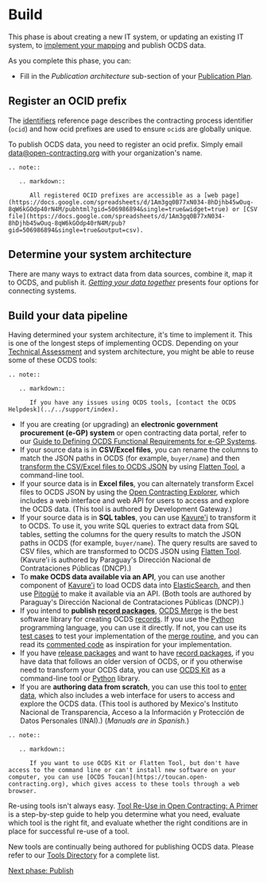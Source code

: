 # Build

This phase is about creating a new IT system, or updating an existing IT system, to [implement your mapping](map) and publish OCDS data.

As you complete this phase, you can:

* Fill in the *Publication architecture* sub-section of your [Publication Plan](map).

## Register an OCID prefix

The [identifiers](../../schema/identifiers) reference page describes the contracting process identifier (`ocid`) and how ocid prefixes are used to ensure `ocid`s are globally unique.

To publish OCDS data, you need to register an ocid prefix. Simply email <data@open-contracting.org> with your organization's name.

```eval_rst
.. note::

   .. markdown::

      All registered OCID prefixes are accessible as a [web page](https://docs.google.com/spreadsheets/d/1Am3gq0B77xN034-8hDjhb45wOuq-8qW6kGOdp40rN4M/pubhtml?gid=506986894&single=true&widget=true) or [CSV file](https://docs.google.com/spreadsheets/d/1Am3gq0B77xN034-8hDjhb45wOuq-8qW6kGOdp40rN4M/pub?gid=506986894&single=true&output=csv).
```

## Determine your system architecture

There are many ways to extract data from data sources, combine it, map it to OCDS, and publish it. [*Getting your data together*](https://www.open-contracting.org/2016/06/30/getting-data-together-routes-towards-ocds-api/) presents four options for connecting systems.

## Build your data pipeline

Having determined your system architecture, it's time to implement it. This is one of the longest steps of implementing OCDS. Depending on your [Technical Assessment](map) and system architecture, you might be able to reuse some of these OCDS tools:

```eval_rst
.. note::

   .. markdown::

      If you have any issues using OCDS tools, [contact the OCDS Helpdesk](../../support/index).
```

<div class="spaced" markdown=1>

* If you are creating (or upgrading) an **electronic government procurement (e-GP) system** or open contracting data portal, refer to our [Guide to Defining OCDS Functional Requirements for e-GP Systems](https://www.open-contracting.org/resources/guide-defining-open-contracting-data-standard-functional-requirements-electronic-government-procurement-systems/).
* If your source data is in **CSV/Excel files**, you can rename the columns to match the JSON paths in OCDS (for example, `buyer/name`) and then [transform the CSV/Excel files to OCDS JSON](https://www.open-contracting.org/2016/08/08/open-contracting-data-structure-spreadsheets/) by using [Flatten Tool](https://flatten-tool.readthedocs.io/en/latest/usage-ocds/), a command-line tool.
* If your source data is in **Excel files**, you can alternately transform Excel files to OCDS JSON by using the [Open Contracting Explorer](http://www.developmentgateway.org/expertise/contracting), which includes a web interface and web API for users to access and explore the OCDS data. (This tool is authored by Development Gateway.)
* If your source data is in **SQL tables**, you can use [Kavure'i](https://gitlab.com/dncp-opendata/opendata-etl/-/blob/master/README_en.md) to transform it to OCDS. To use it, you write SQL queries to extract data from SQL tables, setting the columns for the query results to match the JSON paths in OCDS (for example, `buyer/name`). The query results are saved to CSV files, which are transformed to OCDS JSON using [Flatten Tool](https://flatten-tool.readthedocs.io/en/latest/usage-ocds/). (Kavure'i is authored by Paraguay's Dirección Nacional de Contrataciones Públicas (DNCP).)
* To **make OCDS data available via an API**, you can use another component of [Kavure'i](https://gitlab.com/dncp-opendata/opendata-etl/-/blob/master/README_en.md) to load OCDS data into [ElasticSearch](https://www.elastic.co/), and then use [Pitogüé](https://gitlab.com/dncp-opendata/opendata-api-v3/blob/master/README_en.md) to make it available via an API. (Both tools are authored by Paraguay's Dirección Nacional de Contrataciones Públicas (DNCP).)
* If you intend to **publish [record packages](../../schema/record_package)**, [OCDS Merge](https://ocds-merge.readthedocs.io/en/latest/) is the best software library for creating OCDS [records](../../getting_started/releases_and_records). If you use the [Python](https://www.python.org/) programming language, you can use it directly. If not, you can use its [test cases](https://ocds-merge.readthedocs.io/en/latest/#test-cases) to test your implementation of the [merge routine](../../schema/merging), and you can read its [commented code](https://github.com/open-contracting/ocds-merge) as inspiration for your implementation.
* If you have [release packages](../../schema/release_package) and want to have [record packages](../../schema/record_package), if you have data that follows an older version of OCDS, or if you otherwise need to transform your OCDS data, you can use [OCDS Kit](https://ocdskit.readthedocs.io/) as a command-line tool or [Python](https://www.python.org/) library.
* If you are **authoring data from scratch**, you can use this tool to [enter data](https://github.com/INAImexico/Contrataciones_abiertas_v2), which also includes a web interface for users to access and explore the OCDS data. (This tool is authored by Mexico's Instituto Nacional de Transparencia, Acceso a la Información y Protección de Datos Personales (INAI).) (*Manuals are in Spanish.*)

</div>

```eval_rst
.. note::

   .. markdown::

      If you want to use OCDS Kit or Flatten Tool, but don't have access to the command line or can't install new software on your computer, you can use [OCDS Toucan](https://toucan.open-contracting.org), which gives access to these tools through a web browser.
```

Re-using tools isn't always easy. [Tool Re-Use in Open Contracting: A Primer](https://www.open-contracting.org/resources/tool-re-use-in-open-contracting-a-primer/) is a step-by-step guide to help you determine what you need, evaluate which tool is the right fit, and evaluate whether the right conditions are in place for successful re-use of a tool.

New tools are continually being authored for publishing OCDS data. Please refer to our [Tools Directory](https://www.open-contracting.org/resources/open-contracting-tools-directory/) for a complete list.

[Next phase: Publish](publish)

